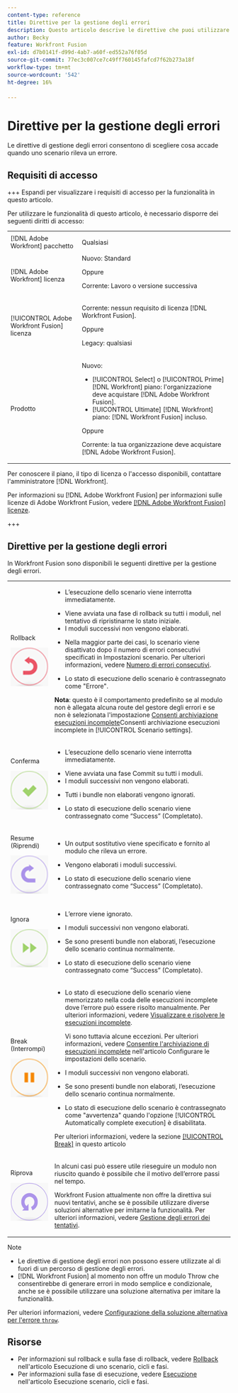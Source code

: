 ```yaml
---
content-type: reference
title: Direttive per la gestione degli errori
description: Questo articolo descrive le direttive che puoi utilizzare per la gestione degli errori nei tuoi  [!DNL Adobe Workfront Fusion]  scenari.
author: Becky
feature: Workfront Fusion
exl-id: d7b0141f-d99d-4ab7-a60f-ed552a76f05d
source-git-commit: 77ec3c007ce7c49ff760145fafcd7f62b273a18f
workflow-type: tm+mt
source-wordcount: '542'
ht-degree: 16%

---
```


# Direttive per la gestione degli errori

Le direttive di gestione degli errori consentono di scegliere cosa accade quando uno scenario rileva un errore.

## Requisiti di accesso

+++ Espandi per visualizzare i requisiti di accesso per la funzionalità in questo articolo.

Per utilizzare le funzionalità di questo articolo, è necessario disporre dei seguenti diritti di accesso:

<table style="table-layout:auto">
 <col> 
 <col> 
 <tbody> 
  <tr> 
    <td role="rowheader">[!DNL Adobe Workfront] pacchetto</td> 
   <td> <p>Qualsiasi</p> </td> 
  </tr> 
  <tr data-mc-conditions=""> 
   <td role="rowheader">[!DNL Adobe Workfront] licenza</td> 
   <td> Nuovo: Standard<p>Oppure</p><p>Corrente: Lavoro o versione successiva</p> </td> 
  </tr> 
  <tr> 
   <td role="rowheader">[!UICONTROL Adobe Workfront Fusion] licenza</td> 
   <td>
   <p>Corrente: nessun requisito di licenza [!DNL Workfront Fusion].</p>
   <p>Oppure</p>
   <p>Legacy: qualsiasi </p>
   </td> 
  </tr> 
  <tr> 
   <td role="rowheader">Prodotto</td> 
   <td>
   <p>Nuovo:</p> <ul><li>[!UICONTROL Select] o [!UICONTROL Prime] [!DNL Workfront] piano: l'organizzazione deve acquistare [!DNL Adobe Workfront Fusion].</li><li>[!UICONTROL Ultimate] [!DNL Workfront] piano: [!DNL Workfront Fusion] incluso.</li></ul>
   <p>Oppure</p>
   <p>Corrente: la tua organizzazione deve acquistare [!DNL Adobe Workfront Fusion].</p>
   </td> 
  </tr>
 </tbody> 
</table>


Per conoscere il piano, il tipo di licenza o l&#39;accesso disponibili, contattare l&#39;amministratore [!DNL Workfront].

Per informazioni su [!DNL Adobe Workfront Fusion] per informazioni sulle licenze di Adobe Workfront Fusion, vedere [[!DNL Adobe Workfront Fusion] licenze](/help/workfront-fusion/set-up-and-manage-workfront-fusion/licensing-operations-overview/license-automation-vs-integration.md).

+++

## Direttive per la gestione degli errori

In Workfront Fusion sono disponibili le seguenti direttive per la gestione degli errori.

<table style="table-layout:auto">
 <col> 
 <col> 
 <tbody> 
  <tr> 
   <td role="rowheader"> <p>Rollback</p> <p> <img src="assets/rollback.png"> </p> </td> 
   <td> <ul><li><p>L’esecuzione dello scenario viene interrotta immediatamente.</li><li>Viene avviata una fase di rollback su tutti i moduli, nel tentativo di ripristinarne lo stato iniziale. </li><li>I moduli successivi non vengono elaborati.</p></li><li> <p>Nella maggior parte dei casi, lo scenario viene disattivato dopo il numero di errori consecutivi specificati in Impostazioni scenario. Per ulteriori informazioni, vedere <a href="/help/workfront-fusion/create-scenarios/config-scenarios-settings/configure-scenario-settings.md#number-of-consecutive-errors" class="MCXref xref">Numero di errori consecutivi</a>.</p> </li><li><p>Lo stato di esecuzione dello scenario è contrassegnato come "Errore".</p></li></ul> <p><b>Nota</b>: questo è il comportamento predefinito se al modulo non è allegata alcuna route del gestore degli errori e se non è selezionata l'impostazione <a href="/help/workfront-fusion/create-scenarios/config-scenarios-settings/configure-scenario-settings.md#allow-storing-incomplete-executions" class="MCXref xref">Consenti archiviazione esecuzioni incomplete</a>Consenti archiviazione esecuzioni incomplete in [!UICONTROL Scenario settings].</p> </td> 
  </tr> 
  <tr> 
   <td role="rowheader"> <p>Conferma</p> <p> <img src="assets/commit.png"> </p> </td> 
   <td> <ul><li><p>L’esecuzione dello scenario viene interrotta immediatamente.</li><li>Viene avviata una fase Commit su tutti i moduli. </li><li>I moduli successivi non vengono elaborati.</p></li><li> <p>Tutti i bundle non elaborati vengono ignorati.</p> </li><li><p>Lo stato di esecuzione dello scenario viene contrassegnato come “Success” (Completato). </p> </li></ul></td> 
  </tr> 
  <tr> 
   <td role="rowheader"> <p>Resume (Riprendi)</p> <p> <img src="assets/resume.png"> </p> </td> 
   <td> <ul><li><p>Un output sostitutivo viene specificato e fornito al modulo che rileva un errore.</p> </li><li><p>Vengono elaborati i moduli successivi.</p></li><li> <p>Lo stato di esecuzione dello scenario viene contrassegnato come “Success” (Completato).</p></li></ul> </td> 
  </tr> 
  <tr> 
   <td role="rowheader"> <p>Ignora</p> <p> <img src="assets/ignore.png"> </p> </td> 
   <td><ul><li> <p>L’errore viene ignorato.</li><li> I moduli successivi non vengono elaborati.</p> </li><li><p>Se sono presenti bundle non elaborati, l’esecuzione dello scenario continua normalmente.</p> </li><li><p>Lo stato di esecuzione dello scenario viene contrassegnato come “Success” (Completato).</p> </li></ul></td> 
  </tr> 
  <tr> 
   <td role="rowheader"> <p>Break (Interrompi)</p> <p> <img src="assets/break.png"> </p> </td> 
   <td><ul><li> <p>Lo stato di esecuzione dello scenario viene memorizzato nella coda delle esecuzioni incomplete dove l’errore può essere risolto manualmente. Per ulteriori informazioni, vedere <a href="/help/workfront-fusion/manage-scenarios/view-and-resolve-incomplete-executions.md" class="MCXref xref">Visualizzare e risolvere le esecuzioni incomplete</a>.</p> <p>Vi sono tuttavia alcune eccezioni. Per ulteriori informazioni, vedere <a href="/help/workfront-fusion/create-scenarios/config-scenarios-settings/configure-scenario-settings.md#allow" class="MCXref xref">Consentire l'archiviazione di esecuzioni incomplete</a> nell'articolo Configurare le impostazioni dello scenario</a>.</p></li><li> <p>I moduli successivi non vengono elaborati.</p></li><li> <p>Se sono presenti bundle non elaborati, l’esecuzione dello scenario continua normalmente.</p> </li><li><p>Lo stato di esecuzione dello scenario è contrassegnato come "avvertenza" quando l'opzione [!UICONTROL Automatically complete execution] è disabilitata.</p></li></ul> <p>Per ulteriori informazioni, vedere la sezione <a href="#break" class="MCXref xref">[!UICONTROL Break]</a> in questo articolo</p> </td> 
  </tr> 
  <tr> 
   <td role="rowheader"> <p>Riprova</p> <p> <img src="assets/retry.png"> </p> </td> 
   <td> <p>In alcuni casi può essere utile rieseguire un modulo non riuscito quando è possibile che il motivo dell’errore passi nel tempo.</p> <p>Workfront Fusion attualmente non offre la direttiva sui nuovi tentativi, anche se è possibile utilizzare diverse soluzioni alternative per imitarne la funzionalità. Per ulteriori informazioni, vedere <a href="/help/workfront-fusion/create-scenarios/config-error-handling/retry.md" class="MCXref xref">Gestione degli errori dei tentativi</a>.</p> </td> 
  </tr> 
 </tbody> 
</table>

>[!NOTE]
>
>* Le direttive di gestione degli errori non possono essere utilizzate al di fuori di un percorso di gestione degli errori.
>* [!DNL Workfront Fusion] al momento non offre un modulo Throw che consentirebbe di generare errori in modo semplice e condizionale, anche se è possibile utilizzare una soluzione alternativa per imitare la funzionalità.
>
>  Per ulteriori informazioni, vedere [Configurazione della soluzione alternativa per l&#39;errore `throw`](/help/workfront-fusion/create-scenarios/config-error-handling/throw.md).

## Risorse

* Per informazioni sul rollback e sulla fase di rollback, vedere [Rollback](/help/workfront-fusion/references/scenarios/scenario-execution-cycles-phases.md#rollback) nell&#39;articolo Esecuzione di uno scenario, cicli e fasi.
* Per informazioni sulla fase di esecuzione, vedere [Esecuzione](/help/workfront-fusion/references/scenarios/scenario-execution-cycles-phases.md#commit) nell&#39;articolo Esecuzione scenario, cicli e fasi.
